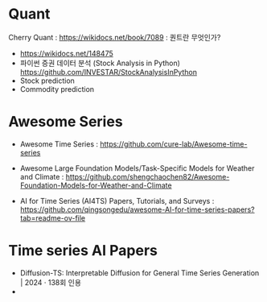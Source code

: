 # Quant
Cherry Quant : https://wikidocs.net/book/7089 : 퀀트란 무엇인가?
- https://wikidocs.net/148475
- 파이썬 증권 데이터 분석 (Stock Analysis in Python) https://github.com/INVESTAR/StockAnalysisInPython
- Stock prediction
- Commodity prediction

# Awesome Series
- Awesome Time Series : https://github.com/cure-lab/Awesome-time-series
- Awesome Large Foundation Models/Task-Specific Models for Weather and Climate : https://github.com/shengchaochen82/Awesome-Foundation-Models-for-Weather-and-Climate

- AI for Time Series (AI4TS) Papers, Tutorials, and Surveys : https://github.com/qingsongedu/awesome-AI-for-time-series-papers?tab=readme-ov-file


# Time series AI Papers
- Diffusion-TS: Interpretable Diffusion for General Time Series Generation | 2024 · 138회 인용
- 



